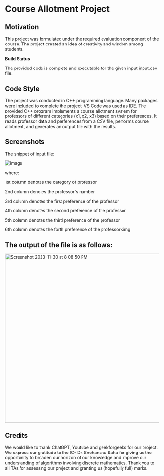 
# **Course Allotment Project**


## Motivation

This project was formulated under the required evaluation component of the course. The project created an idea of creativity and wisdom among students.


**Build Status**

The provided code is complete and executable for the given input input.csv file.


## Code Style

The project was conducted in C++ programming language. Many packages were included to complete the project. VS Code was used as IDE.
The provided C++ program implements a course allotment system for professors of different categories (x1, x2, x3) based on their preferences. It reads professor data and preferences from a CSV file, performs course allotment, and generates an output file with the results.



## Screenshots

The snippet of input file:

![image](https://github.com/hurshsethiya15/Disco-Project/assets/101914416/b453b90d-e9cc-4d4e-b857-ba8fdadc86bb) 


where:

1st column denotes the category of professor 

2nd column denotes the professor's number

3rd column denotes the first preference of the professor

4th column denotes the second preference of the professor

5th column denotes the third preference of the professor

6th column denotes the forth preference of the professor<img 
## The output of the file is as follows:

<img width="552" alt="Screenshot 2023-11-30 at 8 08 50 PM" src="https://github.com/hurshsethiya15/Disco-Project/assets/152297638/efe68c79-1109-473b-acf2-fecab8a7bf0e">


## Credits
We would like to thank ChatGPT, Youtube and geekforgeeks for our project.
We express our gratitude to the IC- Dr. Snehanshu Saha for giving us the opportunity to broaden our horizon of our knowledge and improve our understanding of algorithms involving discrete mathematics.
Thank you to all TAs for assessing our project and granting us (hopefully full) marks.


